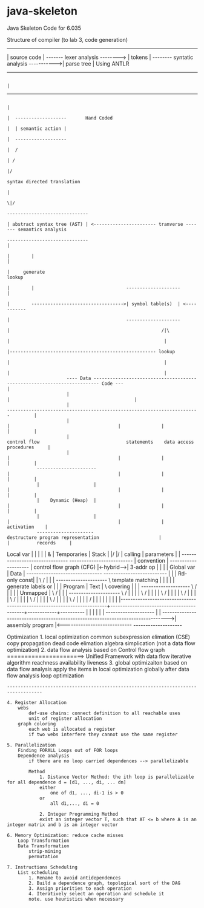 java-skeleton
=============

Java Skeleton Code for 6.035


Structure of compiler (to lab 3, code generation)

---------------                                  ----------                                        --------------
| source code | ------- lexer analysis --------> | tokens | -------- syntatic analysis ----------->| parse tree |                     Using ANTLR   
---------------                                  ----------                                        --------------
                                                                                                         |
----------------------------------------------------------------------------------------------------------------------------------------------------------------------------
                                                                                                         |                            
                                                                                                         |  -------------------       Hand Coded
                                                                                                         |  | semantic action |
                                                                                                         |  -------------------
                                                                                                         |  /     
                                                                                                         | /    
                                                                                                         |/        
                                                                                             syntax directed translation  
                                                                                                         |
                                                                                                        \|/
                                                                                            ------------------------------                        
                                                                                            | abstract syntax tree (AST) | <----------------------- tranverse ------- semantics analysis 
                                                                                            ------------------------------                                                           |
                                                                                                         |        |                                                                  |
                                                                                                         |     generate                                                            lookup
                                                                                                         |        |                                  --------------------            |
                                                                                                         |        ---------------------------------->| symbol table(s)  | <-----------
                                                                                                         |                                           --------------------
                                                                                                         |                                                        /|\
                                                                                                         |                                                         |
                                                                                                         |------------------------------------------------------ lookup
                                                                                                         |                                                         |
                                                                                                         |                                                         |
                          ---- Data ------------------------------------------------------------------------ Code ---                                              |
                          |                                                                                         |                                              |
                          |                                                        -----------------------------------------------------------------------         |
                          |                                                        |                                        |               |            |         |
                          |                                                 control flow                                statements    data access   procedures     |
                          |                                                        |                                        |               |            |         |
               ----------------------                                              |                                        |               |            |         |
               |                    |                                              |                                        |               |            |         |
               |    Dynamic (Heap)  |                                              |                                        |               |            |         |
               |                    |                                              |                                        |               |        activation    |
               ---------------------                                destructure program representation                      |               |          records     |
  Local var    |                    |                                              |                                        |               |            &         |
  Temporaries  |      Stack         |                                             \|/                                      \|/              |          calling     |
  parameters   |                    |                                -------------------------------           --------------------------   |        convention    |
                --------------------                                 | control flow graph (CFG)    |<-hybrid-->|        3-addr op       |   |            |         |
  Global var   |       Data         |                                -------------------------------           --------------------------   |            |         |
  Rd-only const|                    |                                              \                              /                         |            |         |
               ---------------------                                                \                 template matching                     |            |         |
               |                    |                                         generate labels                or                             |            |         |
  Program      |       Text         |                                                 \                   covering                          |            |         |
                --------------------                                                   \                    /                               |            |         |
               |     Unmapped       |                                                   \                  /                                |            |         |
               ---------------------                                                     \                /                                 |            |         |
                        |                                                                 \              /                                  |            |         |
                        |                                                                  \            /                                   |            |         |
                        |                                                                   \          /                                    |            |         | 
                        |                                                                    \        /                                     |            |         | 
                        |                                                                     \      /                                      |            |         |
                        |                                                                      \    /                                       |            |         |
                        |                                                                       \  /                                        |            |         |
                        |                                                                        \/                                         |            |         |
                        |                                                                        |                                          |            |         |
                        |------------------------------------------------------------------------+------------------------------------------+------------+----------
                        |                                                                        |                                          |            |
                        |                                                                        |       --------------------               |            |
                        -------------------------------------------------------------------------------->| assembly program |<----------------------------
                                                                                                         --------------------
                                                                                                         

Optimization
    1. local optimization
        common subexpression elimation (CSE)
        copy propagation
        dead code elimation
        algebra simplication (not a data flow optimization)
    2. data flow analysis based on Control flow graph                                        ======================>   Unified Framework with data flow iterative algorithm
        reachness
        availability
        liveness
    3. global optimizaiton
        based on data flow analysis
        apply the items in local optimization globally after data flow analysis
        loop optimization
                                                                                                      
    -----------------------------------------------------------------------------------

    4. Register Allocation
        webs
            def-use chains: connect definition to all reachable uses
            unit of register allocation
        graph coloring
            each web is allocated a register
            if two webs interfere they cannot use the same register

    5. Parallelization
        Finding FORALL Loops out of FOR loops
        Dependence analysis
            if there are no loop carried dependences --> parallelizable

            Method
                1. Distance Vector Method: the ith loop is parallelizable for all dependence d = [d1, ..., di, ... dn]
                either
                    one of d1, ..., di-1 is > 0
                or
                    all d1,..., di = 0

                2. Integer Programming Method
                exist an integer vector T, such that AT <= b where A is an integer matrix and b is an integer vector

    6. Memory Optimization: reduce cache misses
        Loop Transformation
        Data Transformation
            strip-mining
            permutation

    7. Instructions Scheduling
        List scheduling
            1. Rename to avoid antidependences
            2. Build a dependence graph, topological sort of the DAG
            3. Assign priorities to each operation
            4. Iteratively select an operation and schedule it
            note. use heuristics when necessary
